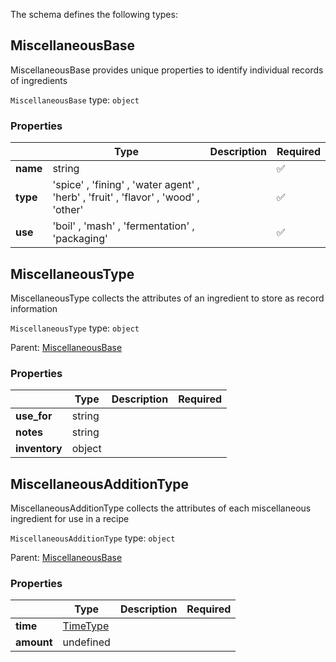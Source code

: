 The schema defines the following types:

## MiscellaneousBase 

MiscellaneousBase provides unique properties to identify individual records of ingredients

`MiscellaneousBase` type: `object`

### Properties

|   |Type|Description|Required|
|---|----|-----------|--------|
| **name** | string|  | :white_check_mark: |
| **type** |  'spice'  , 'fining'  , 'water agent'  , 'herb'  , 'fruit'  , 'flavor'  , 'wood'  , 'other' |  | :white_check_mark: |
| **use** |  'boil'  , 'mash'  , 'fermentation'  , 'packaging' |  | :white_check_mark: |

## MiscellaneousType 

MiscellaneousType collects the attributes of an ingredient to store as record information

`MiscellaneousType` type: `object`

Parent: [MiscellaneousBase](#miscellaneousbase)

### Properties

|   |Type|Description|Required|
|---|----|-----------|--------|
| **use_for** | string|  |  |
| **notes** | string|  |  |
| **inventory** | object|  |  |

## MiscellaneousAdditionType 

MiscellaneousAdditionType collects the attributes of each miscellaneous ingredient for use in a recipe

`MiscellaneousAdditionType` type: `object`

Parent: [MiscellaneousBase](#miscellaneousbase)

### Properties

|   |Type|Description|Required|
|---|----|-----------|--------|
| **time** | [TimeType](measureable_units.json.md#timetype)|  |  |
| **amount** | undefined|  |  |

